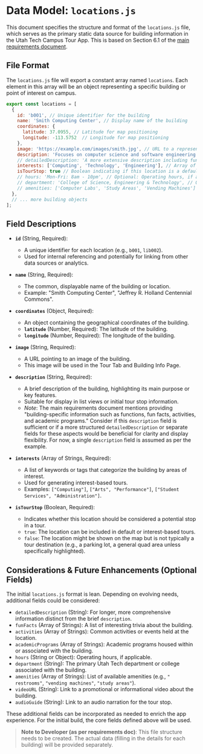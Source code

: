 # Data Model: `locations.js`

This document specifies the structure and format of the `locations.js` file, which serves as the primary static data source for building information in the Utah Tech Campus Tour App. This is based on Section 6.1 of the [main requirements document](../planning/utah-tech-tour-app-requirements.md).

## File Format

The `locations.js` file will export a constant array named `locations`. Each element in this array will be an object representing a specific building or point of interest on campus.

```javascript
export const locations = [
  {
    id: 'b001', // Unique identifier for the building
    name: 'Smith Computing Center', // Display name of the building
    coordinates: { 
      latitude: 37.0955, // Latitude for map positioning
      longitude: -113.5752  // Longitude for map positioning
    },
    image: 'https://example.com/images/smith.jpg', // URL to a representative image of the building
    description: 'Focuses on computer science and software engineering programs.', // A concise description for initial display (e.g., on tour stops)
    // detailedDescription: 'A more extensive description including functions, fun facts, activities, and academic programs housed. This could be a separate field if needed for more structured content.', // Optional: Consider if a separate field for detailed info is better.
    interests: ['Computing', 'Technology', 'Engineering'], // Array of strings representing associated interests/tags
    isTourStop: true // Boolean indicating if this location is a default tour stop or can be part of tours
    // hours: 'Mon-Fri: 8am - 10pm', // Optional: Operating hours, if applicable
    // department: 'College of Science, Engineering & Technology', // Optional: Associated department/college
    // amenities: ['Computer Labs', 'Study Areas', 'Vending Machines'] // Optional: List of amenities
  },
  // ... more building objects
];
```

## Field Descriptions

- **`id`** (String, Required):
  - A unique identifier for each location (e.g., `b001`, `lib002`).
  - Used for internal referencing and potentially for linking from other data sources or analytics.

- **`name`** (String, Required):
  - The common, displayable name of the building or location.
  - Example: "Smith Computing Center", "Jeffrey R. Holland Centennial Commons".

- **`coordinates`** (Object, Required):
  - An object containing the geographical coordinates of the building.
  - **`latitude`** (Number, Required): The latitude of the building.
  - **`longitude`** (Number, Required): The longitude of the building.

- **`image`** (String, Required):
  - A URL pointing to an image of the building.
  - This image will be used in the Tour Tab and Building Info Page.

- **`description`** (String, Required):
  - A brief description of the building, highlighting its main purpose or key features.
  - Suitable for display in list views or initial tour stop information.
  - *Note*: The main requirements document mentions providing "building-specific information such as functions, fun facts, activities, and academic programs." Consider if this `description` field is sufficient or if a more structured `detailedDescription` or separate fields for these aspects would be beneficial for clarity and display flexibility. For now, a single `description` field is assumed as per the example.

- **`interests`** (Array of Strings, Required):
  - A list of keywords or tags that categorize the building by areas of interest.
  - Used for generating interest-based tours.
  - Examples: `["Computing"]`, `["Arts", "Performance"]`, `["Student Services", "Administration"]`.

- **`isTourStop`** (Boolean, Required):
  - Indicates whether this location should be considered a potential stop in a tour.
  - `true`: The location can be included in default or interest-based tours.
  - `false`: The location might be shown on the map but is not typically a tour destination (e.g., a parking lot, a general quad area unless specifically highlighted).

## Considerations & Future Enhancements (Optional Fields)

The initial `locations.js` format is lean. Depending on evolving needs, additional fields could be considered:

- `detailedDescription` (String): For longer, more comprehensive information distinct from the brief `description`.
- `funFacts` (Array of Strings): A list of interesting trivia about the building.
- `activities` (Array of Strings): Common activities or events held at the location.
- `academicPrograms` (Array of Strings): Academic programs housed within or associated with the building.
- `hours` (String or Object): Operating hours, if applicable.
- `department` (String): The primary Utah Tech department or college associated with the building.
- `amenities` (Array of Strings): List of available amenities (e.g., `" restrooms"`, `"vending machines"`, `"study areas"`).
- `videoURL` (String): Link to a promotional or informational video about the building.
- `audioGuide` (String): Link to an audio narration for the tour stop.

These additional fields can be incorporated as needed to enrich the app experience. For the initial build, the core fields defined above will be used.

> **Note to Developer (as per requirements doc)**: This file structure needs to be created. The actual data (filling in the details for each building) will be provided separately. 
